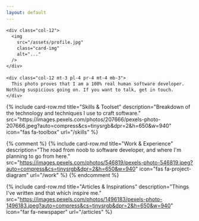 ```yaml
---
layout: default
---
```


<div class="col-12 col-md-6">

  <div class="row mb-3">

    <div class="col-12">
      <img
        src="/assets/profile.jpg"
        class="card-img"
        alt="..."
      />
    </div>

    <div class="col-12 mt-3 pl-4 pr-4 mt-4 mb-3">
      This photo proves that I am a 100% real human software developer. Nothing suspicious going on. If you want to talk, get in touch.
    </div>
  </div>

</div>

<div class="col-12 col-md-6">
  {% include
     card-row.md
     title="Skills & Toolset"
     description="Breakdown of the technology and techniques I use to craft software."
     src="https://images.pexels.com/photos/207666/pexels-photo-207666.jpeg?auto=compress&cs=tinysrgb&dpr=2&h=650&w=940"
     icon="fas fa-toolbox"
     url="/skills"
  %}

  {% comment %}
    {% include
       card-row.md
       title="Work & Experience"
       description="The road from noob to software developer, and where I'm planning to go from here."
       src="https://images.pexels.com/photos/546819/pexels-photo-546819.jpeg?auto=compress&cs=tinysrgb&dpr=2&h=650&w=940"
       icon="fas fa-project-diagram"
       url="/work"
    %}
  {% endcomment %}

  {% include
     card-row.md
     title="Articles & Inspirations"
     description="Things I've written and that which inspire me."
     src="https://images.pexels.com/photos/1496183/pexels-photo-1496183.jpeg?auto=compress&cs=tinysrgb&dpr=2&h=650&w=940"
     icon="far fa-newspaper"
     url="/articles"
  %}
</div>
